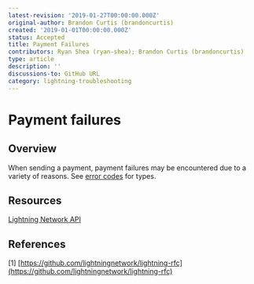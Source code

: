 ```yaml
---
latest-revision: '2019-01-27T00:00:00.000Z'
original-author: Brandon Curtis (brandoncurtis)
created: '2019-01-01T00:00:00.000Z'
status: Accepted
title: Payment Failures
contributors: Ryan Shea (ryan-shea); Brandon Curtis (brandoncurtis)
type: article
description: ''
discussions-to: GitHub URL
category: lightning-troubleshooting
---
```


# Payment failures

## Overview

When sending a payment, payment failures may be encountered due to a variety of reasons. See [error codes](error-codes.md) for types.

## Resources

[Lightning Network API](https://api.lightning.community/)

## References

\[1\] [https://github.com/lightningnetwork/lightning-rfc](https://github.com/lightningnetwork/lightning-rfc)

